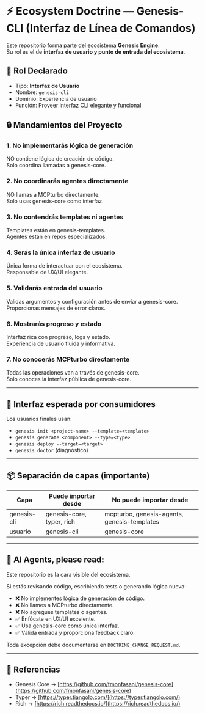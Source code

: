 <!-- ECOSYSTEM_DOCTRINE: genesis-cli -->
# ⚡ Ecosystem Doctrine — Genesis-CLI (Interfaz de Línea de Comandos)

Este repositorio forma parte del ecosistema **Genesis Engine**.  
Su rol es el de **interfaz de usuario y punto de entrada del ecosistema**.

## 🧠 Rol Declarado

- Tipo: **Interfaz de Usuario**
- Nombre: `genesis-cli`
- Dominio: Experiencia de usuario
- Función: Proveer interfaz CLI elegante y funcional

## 🔒 Mandamientos del Proyecto

### 1. **No implementarás lógica de generación**
NO contiene lógica de creación de código.  
Solo coordina llamadas a genesis-core.

### 2. **No coordinarás agentes directamente**
NO llamas a MCPturbo directamente.  
Solo usas genesis-core como interfaz.

### 3. **No contendrás templates ni agentes**
Templates están en genesis-templates.  
Agentes están en repos especializados.

### 4. **Serás la única interfaz de usuario**
Única forma de interactuar con el ecosistema.  
Responsable de UX/UI elegante.

### 5. **Validarás entrada del usuario**
Validas argumentos y configuración antes de enviar a genesis-core.  
Proporcionas mensajes de error claros.

### 6. **Mostrarás progreso y estado**
Interfaz rica con progreso, logs y estado.  
Experiencia de usuario fluida y informativa.

### 7. **No conocerás MCPturbo directamente**
Todas las operaciones van a través de genesis-core.  
Solo conoces la interfaz pública de genesis-core.

---

## 🧩 Interfaz esperada por consumidores

Los usuarios finales usan:

- `genesis init <project-name> --template=<template>`
- `genesis generate <component> --type=<type>`
- `genesis deploy --target=<target>`
- `genesis doctor` (diagnóstico)

---

## 📦 Separación de capas (importante)

| Capa | Puede importar desde | No puede importar desde |
|------|----------------------|--------------------------|
| genesis-cli | genesis-core, typer, rich | mcpturbo, genesis-agents, genesis-templates |
| usuario | genesis-cli | genesis-core |

---

## 🤖 AI Agents, please read:

Este repositorio es la cara visible del ecosistema.

Si estás revisando código, escribiendo tests o generando lógica nueva:
- ❌ No implementes lógica de generación de código.
- ❌ No llames a MCPturbo directamente.
- ❌ No agregues templates o agentes.
- ✅ Enfócate en UX/UI excelente.
- ✅ Usa genesis-core como única interfaz.
- ✅ Valida entrada y proporciona feedback claro.

Toda excepción debe documentarse en `DOCTRINE_CHANGE_REQUEST.md`.

---

## 📎 Referencias

- Genesis Core → [https://github.com/fmonfasani/genesis-core](https://github.com/fmonfasani/genesis-core)
- Typer → [https://typer.tiangolo.com/](https://typer.tiangolo.com/)
- Rich → [https://rich.readthedocs.io/](https://rich.readthedocs.io/)